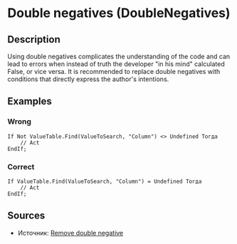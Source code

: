 # Double negatives (DoubleNegatives)

<!-- Блоки выше заполняются автоматически, не трогать -->
## Description

Using double negatives complicates the understanding of the code and can lead to errors when instead of truth the developer "in his mind" calculated False, or vice versa. It is recommended to replace double negatives with conditions that directly express the author's intentions.

## Examples

### Wrong

```bsl
If Not ValueTable.Find(ValueToSearch, "Column") <> Undefined Тогда
    // Act
EndIf;
```

### Correct

```bsl
If ValueTable.Find(ValueToSearch, "Column") = Undefined Тогда
    // Act
EndIf;
```

## Sources

* Источник: [Remove double negative](https://www.refactoring.com/catalog/removeDoubleNegative.html)
